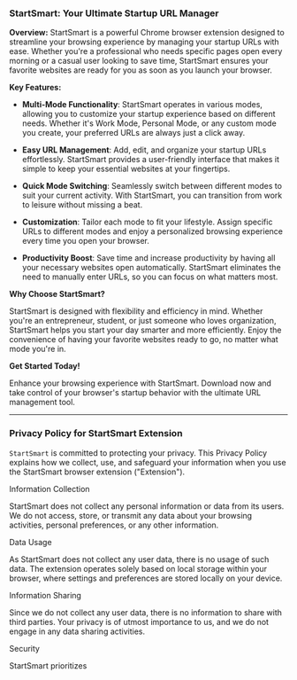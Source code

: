 ### StartSmart: Your Ultimate Startup URL Manager

**Overview:**
StartSmart is a powerful Chrome browser extension designed to streamline your browsing experience by managing your startup URLs with ease. Whether you're a professional who needs specific pages open every morning or a casual user looking to save time, StartSmart ensures your favorite websites are ready for you as soon as you launch your browser.

**Key Features:**

- **Multi-Mode Functionality**: StartSmart operates in various modes, allowing you to customize your startup experience based on different needs. Whether it's Work Mode, Personal Mode, or any custom mode you create, your preferred URLs are always just a click away.
- **Easy URL Management**: Add, edit, and organize your startup URLs effortlessly. StartSmart provides a user-friendly interface that makes it simple to keep your essential websites at your fingertips.
- **Quick Mode Switching**: Seamlessly switch between different modes to suit your current activity. With StartSmart, you can transition from work to leisure without missing a beat.

- **Customization**: Tailor each mode to fit your lifestyle. Assign specific URLs to different modes and enjoy a personalized browsing experience every time you open your browser.

- **Productivity Boost**: Save time and increase productivity by having all your necessary websites open automatically. StartSmart eliminates the need to manually enter URLs, so you can focus on what matters most.

**Why Choose StartSmart?**

StartSmart is designed with flexibility and efficiency in mind. Whether you're an entrepreneur, student, or just someone who loves organization, StartSmart helps you start your day smarter and more efficiently. Enjoy the convenience of having your favorite websites ready to go, no matter what mode you're in.

**Get Started Today!**

Enhance your browsing experience with StartSmart. Download now and take control of your browser's startup behavior with the ultimate URL management tool.

---

### Privacy Policy for StartSmart Extension

`StartSmart` is committed to protecting your privacy. This Privacy Policy explains how we collect, use, and safeguard your information when you use the StartSmart browser extension ("Extension").

Information Collection

StartSmart does not collect any personal information or data from its users. We do not access, store, or transmit any data about your browsing activities, personal preferences, or any other information.

Data Usage

As StartSmart does not collect any user data, there is no usage of such data. The extension operates solely based on local storage within your browser, where settings and preferences are stored locally on your device.

Information Sharing

Since we do not collect any user data, there is no information to share with third parties. Your privacy is of utmost importance to us, and we do not engage in any data sharing activities.

Security

StartSmart prioritizes
